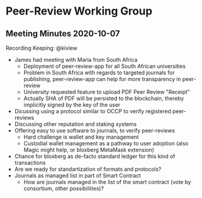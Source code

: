 # Peer-Review Working Group

## Meeting Minutes 2020-10-07

Recording Keeping: @kiview

* James had meeting with Maria from South Africa
  * Deployment of peer-review-app for all South African universities
  * Problem in South Africa with regards to targeted journals for publishing, peer-review-app can help for more transparency in peer-review
  * University requested feature to upload PDF Peer Review "Receipt"
  * Actually SHA of PDF will be persisted to the blockchain, thereby implicitly signed by the key of the user
* Dicussing using a protocol similar to OCCP to verify registered peer-reviews
* Discussing other reputation and staking systems
* Offering easy to use software to journals, to verify peer-reviews
  * Hard challenge is wallet and key management
  * Custodial wallet management as a pathway to user adoption (also Magic might help, or bloxberg MetaMask extension)
* Chance for bloxberg as de-facto standard ledger for this kind of transactions
* Are we ready for standartization of formats and protocols?
* Journals as managed list in part of Smart Contract
  * How are journals managed in the list of the smart contract (vote by consortium, other possibilities)?